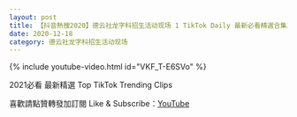 ```yaml
---
layout: post
title: 【抖音熱搜2020】德云社龙字科招生活动现场 1 TikTok Daily 最新必看精選合集2020 12 18
date: 2020-12-18
category: 德云社龙字科招生活动现场
---
```


{% include youtube-video.html id="VKF_T-E6SVo" %}

2021必看 最新精選 Top TikTok Trending Clips

喜歡請點贊轉發加訂閱 Like & Subscribe：[YouTube](https://www.youtube.com/channel/UCAoR7VcanIPd04uEq_GIylA/videos)

